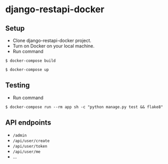# django-restapi-docker

## Setup

- Clone django-restapi-docker project.
- Turn on Docker on your local machine.
- Run command
```
$ docker-compose build
```

```
$ docker-compose up
```

## Testing

- Run command
```
$ docker-compose run --rm app sh -c "python manage.py test && flake8"
```

## API endpoints

- `/admin`
- `/api/user/create`
- `/api/user/token`
- `/api/user/me`
- ...

